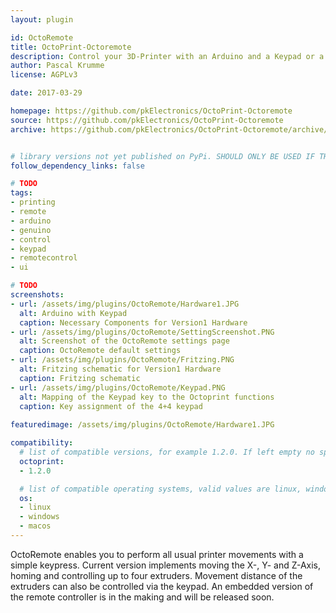 ```yaml
---
layout: plugin

id: OctoRemote
title: OctoPrint-Octoremote
description: Control your 3D-Printer with an Arduino and a Keypad or a custom remote
author: Pascal Krumme
license: AGPLv3

date: 2017-03-29

homepage: https://github.com/pkElectronics/OctoPrint-Octoremote
source: https://github.com/pkElectronics/OctoPrint-Octoremote
archive: https://github.com/pkElectronics/OctoPrint-Octoremote/archive/master.zip


# library versions not yet published on PyPi. SHOULD ONLY BE USED IF THERE IS NO OTHER OPTION!
follow_dependency_links: false

# TODO
tags:
- printing
- remote
- arduino
- genuino
- control
- keypad
- remotecontrol
- ui

# TODO
screenshots:
- url: /assets/img/plugins/OctoRemote/Hardware1.JPG
  alt: Arduino with Keypad
  caption: Necessary Components for Version1 Hardware
- url: /assets/img/plugins/OctoRemote/SettingScreenshot.PNG
  alt: Screenshot of the OctoRemote settings page
  caption: OctoRemote default settings
- url: /assets/img/plugins/OctoRemote/Fritzing.PNG
  alt: Fritzing schematic for Version1 Hardware
  caption: Fritzing schematic
- url: /assets/img/plugins/OctoRemote/Keypad.PNG
  alt: Mapping of the Keypad key to the Octoprint functions
  caption: Key assignment of the 4+4 keypad
  
featuredimage: /assets/img/plugins/OctoRemote/Hardware1.JPG

compatibility:
  # list of compatible versions, for example 1.2.0. If left empty no specific version requirement will be assumed
  octoprint:
  - 1.2.0

  # list of compatible operating systems, valid values are linux, windows, macos, leaving empty defaults to all
  os:
  - linux
  - windows
  - macos
---
```


OctoRemote enables you to perform all usual printer movements with a simple keypress. Current version implements moving the X-, Y- and Z-Axis, homing and controlling up to four extruders.
Movement distance of the extruders can also be controlled via the keypad. An embedded version of the remote controller is in the making and will be released soon.